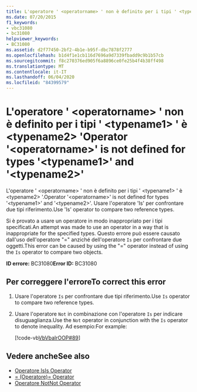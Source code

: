 ```yaml
---
title: L'operatore ' <operatorname> ' non è definito per i tipi ' <typename1> ' è <typename2> '
ms.date: 07/20/2015
f1_keywords:
- vbc31080
- bc31080
helpviewer_keywords:
- BC31080
ms.assetid: d2f77450-2bf2-4b1e-b95f-dbc7878f2777
ms.openlocfilehash: b1d4f1e1cb116d7696a9d7339fbadd9c9b1b57cb
ms.sourcegitcommit: f8c270376ed905f6a8896ce0fe25b4f4b38ff498
ms.translationtype: MT
ms.contentlocale: it-IT
ms.lasthandoff: 06/04/2020
ms.locfileid: "84399579"
---
```

# <a name="operator-operatorname-is-not-defined-for-types-typename1-and-typename2"></a><span data-ttu-id="34a25-102">L'operatore ' \<operatorname> ' non è definito per i tipi ' \<typename1> ' è \<typename2> '</span><span class="sxs-lookup"><span data-stu-id="34a25-102">Operator '\<operatorname>' is not defined for types '\<typename1>' and '\<typename2>'</span></span>
<span data-ttu-id="34a25-103">L'operatore ' \<operatorname> ' non è definito per i tipi ' \<typename1> ' è \<typename2> '.</span><span class="sxs-lookup"><span data-stu-id="34a25-103">Operator '\<operatorname>' is not defined for types '\<typename1>' and '\<typename2>'.</span></span> <span data-ttu-id="34a25-104">Usare l'operatore 'Is' per confrontare due tipi riferimento.</span><span class="sxs-lookup"><span data-stu-id="34a25-104">Use 'Is' operator to compare two reference types.</span></span>  
  
 <span data-ttu-id="34a25-105">Si è provato a usare un operatore in modo inappropriato per i tipi specificati.</span><span class="sxs-lookup"><span data-stu-id="34a25-105">An attempt was made to use an operator in a way that is inappropriate for the specified types.</span></span> <span data-ttu-id="34a25-106">Questo errore può essere causato dall'uso dell'operatore "=" anziché dell'operatore `Is` per confrontare due oggetti.</span><span class="sxs-lookup"><span data-stu-id="34a25-106">This error can be caused by using the "=" operator instead of using the `Is` operator to compare two objects.</span></span>  
  
 <span data-ttu-id="34a25-107">**ID errore:** BC31080</span><span class="sxs-lookup"><span data-stu-id="34a25-107">**Error ID:** BC31080</span></span>  
  
## <a name="to-correct-this-error"></a><span data-ttu-id="34a25-108">Per correggere l'errore</span><span class="sxs-lookup"><span data-stu-id="34a25-108">To correct this error</span></span>  
  
1. <span data-ttu-id="34a25-109">Usare l'operatore `Is` per confrontare due tipi riferimento.</span><span class="sxs-lookup"><span data-stu-id="34a25-109">Use `Is` operator to compare two reference types.</span></span>  
  
2. <span data-ttu-id="34a25-110">Usare l'operatore `Not` in combinazione con l'operatore `Is` per indicare disuguaglianza.</span><span class="sxs-lookup"><span data-stu-id="34a25-110">Use the `Not` operator in conjunction with the `Is` operator to denote inequality.</span></span> <span data-ttu-id="34a25-111">Ad esempio:</span><span class="sxs-lookup"><span data-stu-id="34a25-111">For example:</span></span>  
  
     [!code-vb[VbVbalrOOP#89](~/samples/snippets/visualbasic/VS_Snippets_VBCSharp/VbVbalrOOP/VB/OOP.vb#89)]
  
## <a name="see-also"></a><span data-ttu-id="34a25-112">Vedere anche</span><span class="sxs-lookup"><span data-stu-id="34a25-112">See also</span></span>

- [<span data-ttu-id="34a25-113">Operatore Is</span><span class="sxs-lookup"><span data-stu-id="34a25-113">Is Operator</span></span>](../language-reference/operators/is-operator.md)
- [<span data-ttu-id="34a25-114">= (Operatore)</span><span class="sxs-lookup"><span data-stu-id="34a25-114">= Operator</span></span>](../language-reference/operators/assignment-operator.md)
- [<span data-ttu-id="34a25-115">Operatore Not</span><span class="sxs-lookup"><span data-stu-id="34a25-115">Not Operator</span></span>](../language-reference/operators/not-operator.md)
